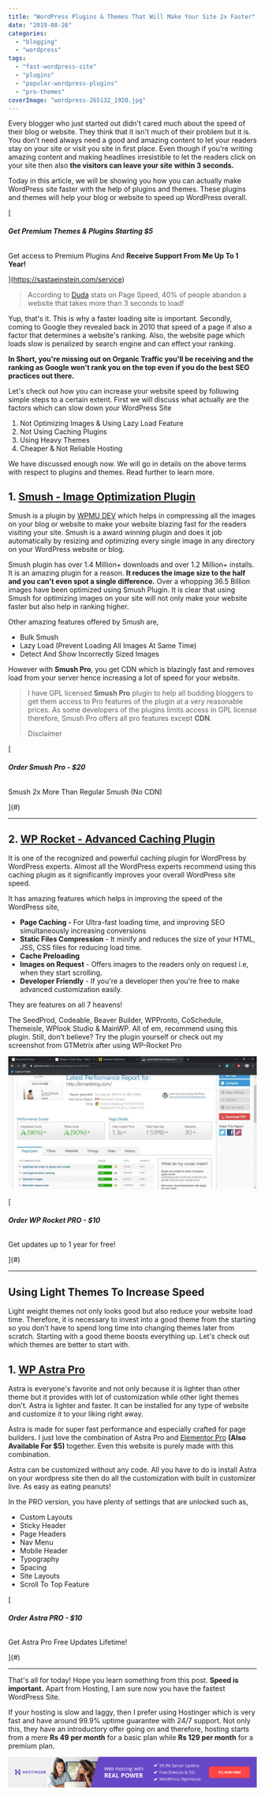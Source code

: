```yaml
---
title: "WordPress Plugins & Themes That Will Make Your Site 2x Faster"
date: "2019-08-26"
categories: 
  - "blogging"
  - "wordpress"
tags: 
  - "fast-wordpress-site"
  - "plugins"
  - "popular-wordpress-plugins"
  - "pro-themes"
coverImage: "wordpress-265132_1920.jpg"
---
```


Every blogger who just started out didn't cared much about the speed of their blog or website. They think that it isn't much of their problem but it is. You don't need always need a good and amazing content to let your readers stay on your site or visit you site in first place. Even though if you're writing amazing content and making headlines irresistible to let the readers click on your site then also **the visitors can leave your site** **within 3 seconds.**

Today in this article, we will be showing you how you can actually make WordPress site faster with the help of plugins and themes. These plugins and themes will help your blog or website to speed up WordPress overall.

[

###### **Get Premium Themes & Plugins Starting $5**

Get access to Premium Plugins And **Receive Support From Me Up To 1 Year!**



](https://sastaeinstein.com/service)

> According to [Duda](https://www.duda.co/blog/10-incredible-stats-facts-need-know-pagespeed/) stats on Page Speed, 40% of people abandon a website that takes more than 3 seconds to load!

Yup, that's it. This is why a faster loading site is important. Secondly, coming to Google they revealed back in 2010 that speed of a page if also a factor that determines a website's ranking. Also, the website page which loads slow is penalized by search engine and can effect your ranking.

**In Short, you're missing out on Organic Traffic you'll be receiving and the ranking as Google won't rank you on the top even if you do the best SEO practices out there.**

Let's check out how you can increase your website speed by following simple steps to a certain extent. First we will discuss what actually are the factors which can slow down your WordPress Site

1. Not Optimizing Images & Using Lazy Load Feature
2. Not Using Caching Plugins
3. Using Heavy Themes
4. Cheaper & Not Reliable Hosting

We have discussed enough now. We will go in details on the above terms with respect to plugins and themes. Read further to learn more.

## 1\. [Smush - Image Optimization Plugin](https://premium.wpmudev.org/project/wp-smush-pro/)

Smush is a plugin by [WPMU DEV](https://premium.wpmudev.org/) which helps in compressing all the images on your blog or website to make your website blazing fast for the readers visiting your site. Smush is a award winning plugin and does it job automatically by resizing and optimizing every single image in any directory on your WordPress website or blog.

Smush plugin has over 1.4 Million+ downloads and over 1.2 Million+ installs. It is an amazing plugin for a reason. **It reduces the image size to the half and you can't even spot a single difference.** Over a whopping 36.5 Billion images have been optimized using Smush Plugin. It is clear that using Smush for optimizing images on your site will not only make your website faster but also help in ranking higher.

Other amazing features offered by Smush are,

- Bulk Smush
- Lazy Load (Prevent Loading All Images At Same Time)
- Detect And Show Incorrectly Sized Images

However with **Smush Pro**, you get CDN which is blazingly fast and removes load from your server hence increasing a lot of speed for your website.

> I have GPL licensed **Smush Pro** plugin to help all budding bloggers to get them access to Pro features of the plugin at a very reasonable prices. As some developers of the plugins limits access in GPL license therefore, Smush Pro offers all pro features except **CDN**.
> 
> Disclaimer

[

###### **Order Smush Pro - $20**

Smush 2x More Than Regular Smush (No CDN)



](#)

* * *

## 2\. [WP Rocket - Advanced Caching Plugin](https://wp-rocket.me/)

It is one of the recognized and powerful caching plugin for WordPress by WordPress experts. Almost all the WordPress experts recommend using this caching plugin as it significantly improves your overall WordPress site speed.

It has amazing features which helps in improving the speed of the WordPress site,

- **Page Caching -** For Ultra-fast loading time, and improving SEO simultaneously increasing conversions
- **Static Files Compression** - It minify and reduces the size of your HTML, JSS, CSS files for reducing load time.
- **Cache Preloading**
- **Images on Request** - Offers images to the readers only on request i.e, when they start scrolling.
- **Developer Friendly** - If you're a developer then you're free to make advanced customization easily.

They are features on all 7 heavens!

The SeedProd, Codeable, Beaver Builder, WPPronto, CoSchedule, Themeisle, WPlook Studio & MainWP. All of em, recommend using this plugin. Still, don't believe? Try the plugin yourself or check out my screenshot from GTMetrix after using WP-Rocket Pro

![GTMetrix Performance Emad's Blog](images/Gtmetrix-1024x546.jpg)

[

###### **Order WP Rocket PRO - $10**

Get updates up to 1 year for free!



](#)

* * *

## Using Light Themes To Increase Speed

Light weight themes not only looks good but also reduce your website load time. Therefore, it is necessary to invest into a good theme from the starting so you don't have to spend long time into changing themes later from scratch. Starting with a good theme boosts everything up. Let's check out which themes are better to start with.

## 1\. [WP Astra Pro](https://sastaeinstein.com/refer/astrapro)

Astra is everyone's favorite and not only because it is lighter than other theme but it provides with lot of customization while other light themes don't. Astra is lighter and faster. It can be installed for any type of website and customize it to your liking right away.

Astra is made for super fast performance and especially crafted for page builders. I just love the combination of Astra Pro and [Elementor Pro](https://sastaeinstein.com/services) **(Also Available For $5)** together. Even this website is purely made with this combination.

Astra can be customized without any code. All you have to do is install Astra on your wordpress site then do all the customization with built in customizer live. As easy as eating peanuts!

In the PRO version, you have plenty of settings that are unlocked such as,

- Custom Layouts
- Sticky Header
- Page Headers
- Nav Menu
- Mobile Header
- Typography
- Spacing
- Site Layouts
- Scroll To Top Feature

[

###### **Order Astra PRO - $10**

Get Astra Pro Free Updates Lifetime!



](#)

* * *

That's all for today! Hope you learn something from this post. **Speed is important.** Apart from Hosting, I am sure now you have the fastest WordPress Site.

If your hosting is slow and laggy, then I prefer using Hostinger which is very fast and have around 99.9% uptime guarantee with 24/7 support. Not only this, they have an introductory offer going on and therefore, hosting starts from a mere **Rs 49 per month** for a basic plan while **Rs 129 per month** for a premium plan.

[![](images/en-728x90.png)](https://sastaeinstein.com/refer/hostinger)

